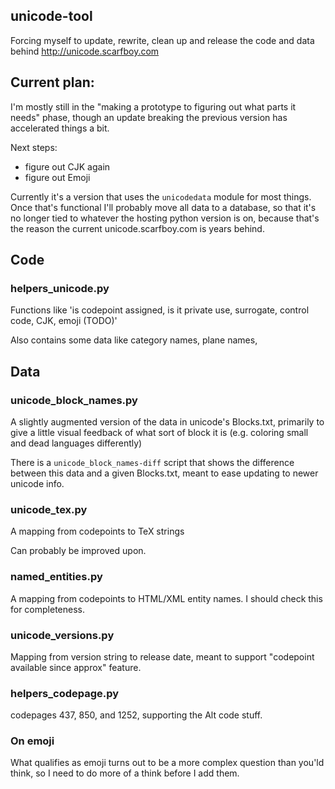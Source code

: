 ## unicode-tool

Forcing myself to update, rewrite, clean up and release the code and data behind http://unicode.scarfboy.com


## Current plan:

I'm mostly still in the "making a prototype to figuring out what parts it needs" phase, though an update breaking the previous version has accelerated things a bit.

Next steps:
- figure out CJK again
- figure out Emoji

Currently it's a version that uses the `unicodedata` module for most things. 
Once that's functional I'll probably move all data to a database, so that it's no longer tied to whatever the hosting python version is on, because that's the reason the current unicode.scarfboy.com is years behind.


## Code

### helpers_unicode.py

Functions like 'is codepoint assigned, is it private use, surrogate, control code, CJK, emoji (TODO)'

Also contains some data like category names, plane names, 


## Data

### unicode_block_names.py

A slightly augmented version of the data in unicode's Blocks.txt, primarily to give a little visual feedback of what sort of block it is (e.g. coloring small and dead languages differently)

There is a `unicode_block_names-diff` script that shows the difference between this data and a given Blocks.txt, meant to ease updating to newer unicode info.


### unicode_tex.py

A mapping from codepoints to TeX strings

Can probably be improved upon.


### named_entities.py

A mapping from codepoints to HTML/XML entity names.
I should check this for completeness.


### unicode_versions.py

Mapping from version string to release date, meant to support "codepoint available since approx" feature.


### helpers_codepage.py

codepages 437, 850, and 1252,  supporting the Alt code stuff.


### On emoji

What qualifies as emoji turns out to be a more complex question than you'ld think, so I need to do more of a think before I add them.

